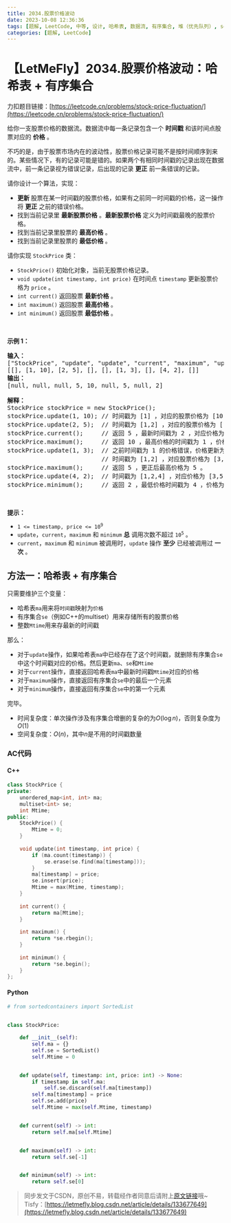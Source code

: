 ```yaml
---
title: 2034.股票价格波动
date: 2023-10-08 12:36:36
tags: [题解, LeetCode, 中等, 设计, 哈希表, 数据流, 有序集合, 堆（优先队列）, set, map]
categories: [题解, LeetCode]
---
```


# 【LetMeFly】2034.股票价格波动：哈希表 + 有序集合

力扣题目链接：[https://leetcode.cn/problems/stock-price-fluctuation/](https://leetcode.cn/problems/stock-price-fluctuation/)

<p>给你一支股票价格的数据流。数据流中每一条记录包含一个 <strong>时间戳</strong>&nbsp;和该时间点股票对应的 <strong>价格</strong>&nbsp;。</p>

<p>不巧的是，由于股票市场内在的波动性，股票价格记录可能不是按时间顺序到来的。某些情况下，有的记录可能是错的。如果两个有相同时间戳的记录出现在数据流中，前一条记录视为错误记录，后出现的记录 <b>更正</b>&nbsp;前一条错误的记录。</p>

<p>请你设计一个算法，实现：</p>

<ul>
	<li><strong>更新 </strong>股票在某一时间戳的股票价格，如果有之前同一时间戳的价格，这一操作将&nbsp;<strong>更正</strong>&nbsp;之前的错误价格。</li>
	<li>找到当前记录里 <b>最新股票价格</b>&nbsp;。<strong>最新股票价格</strong>&nbsp;定义为时间戳最晚的股票价格。</li>
	<li>找到当前记录里股票的 <strong>最高价格</strong>&nbsp;。</li>
	<li>找到当前记录里股票的 <strong>最低价格</strong>&nbsp;。</li>
</ul>

<p>请你实现&nbsp;<code>StockPrice</code>&nbsp;类：</p>

<ul>
	<li><code>StockPrice()</code>&nbsp;初始化对象，当前无股票价格记录。</li>
	<li><code>void update(int timestamp, int price)</code>&nbsp;在时间点 <code>timestamp</code>&nbsp;更新股票价格为 <code>price</code>&nbsp;。</li>
	<li><code>int current()</code>&nbsp;返回股票 <strong>最新价格</strong>&nbsp;。</li>
	<li><code>int maximum()</code>&nbsp;返回股票 <strong>最高价格</strong>&nbsp;。</li>
	<li><code>int minimum()</code>&nbsp;返回股票 <strong>最低价格</strong>&nbsp;。</li>
</ul>

<p>&nbsp;</p>

<p><strong>示例 1：</strong></p>

<pre><strong>输入：</strong>
["StockPrice", "update", "update", "current", "maximum", "update", "maximum", "update", "minimum"]
[[], [1, 10], [2, 5], [], [], [1, 3], [], [4, 2], []]
<strong>输出：</strong>
[null, null, null, 5, 10, null, 5, null, 2]

<strong>解释：</strong>
StockPrice stockPrice = new StockPrice();
stockPrice.update(1, 10); // 时间戳为 [1] ，对应的股票价格为 [10] 。
stockPrice.update(2, 5);  // 时间戳为 [1,2] ，对应的股票价格为 [10,5] 。
stockPrice.current();     // 返回 5 ，最新时间戳为 2 ，对应价格为 5 。
stockPrice.maximum();     // 返回 10 ，最高价格的时间戳为 1 ，价格为 10 。
stockPrice.update(1, 3);  // 之前时间戳为 1 的价格错误，价格更新为 3 。
                          // 时间戳为 [1,2] ，对应股票价格为 [3,5] 。
stockPrice.maximum();     // 返回 5 ，更正后最高价格为 5 。
stockPrice.update(4, 2);  // 时间戳为 [1,2,4] ，对应价格为 [3,5,2] 。
stockPrice.minimum();     // 返回 2 ，最低价格时间戳为 4 ，价格为 2 。
</pre>

<p>&nbsp;</p>

<p><strong>提示：</strong></p>

<ul>
	<li><code>1 &lt;= timestamp, price &lt;= 10<sup>9</sup></code></li>
	<li><code>update</code>，<code>current</code>，<code>maximum</code>&nbsp;和&nbsp;<code>minimum</code>&nbsp;<strong>总</strong> 调用次数不超过&nbsp;<code>10<sup>5</sup></code>&nbsp;。</li>
	<li><code>current</code>，<code>maximum</code>&nbsp;和&nbsp;<code>minimum</code>&nbsp;被调用时，<code>update</code>&nbsp;操作 <strong>至少</strong>&nbsp;已经被调用过 <strong>一次</strong>&nbsp;。</li>
</ul>


    
## 方法一：哈希表 + 有序集合

只需要维护三个变量：

+ 哈希表```ma```用来将```时间戳```映射为```价格```
+ 有序集合```se```（例如C++的multiset）用来存储所有的股票价格
+ 整数```Mtime```用来存最新的时间戳

那么：

+ 对于```update```操作，如果哈希表```ma```中已经存在了这个时间戳，就删除有序集合```se```中这个时间戳对应的价格。然后更新```ma```、```se```和```Mtime```
+ 对于```current```操作，直接返回哈希表```ma```中最新时间戳```Mtime```对应的价格
+ 对于```maximum```操作，直接返回有序集合```se```中的最后一个元素
+ 对于```minimum```操作，直接返回有序集合```se```中的第一个元素

完毕。

+ 时间复杂度：单次操作涉及有序集合增删的复杂的为$O(\log n)$，否则复杂度为$O(1)$
+ 空间复杂度：$O(n)$，其中$n$是不用的时间戳数量

### AC代码

#### C++

```cpp
class StockPrice {
private:
    unordered_map<int, int> ma;
    multiset<int> se;
    int Mtime;
public:
    StockPrice() {
        Mtime = 0;
    }
    
    void update(int timestamp, int price) {
        if (ma.count(timestamp)) {
            se.erase(se.find(ma[timestamp]));
        }
        ma[timestamp] = price;
        se.insert(price);
        Mtime = max(Mtime, timestamp);
    }
    
    int current() {
        return ma[Mtime];
    }
    
    int maximum() {
        return *se.rbegin();
    }
    
    int minimum() {
        return *se.begin();
    }
};
```

#### Python

```python
# from sortedcontainers import SortedList


class StockPrice:

    def __init__(self):
        self.ma = {}
        self.se = SortedList()
        self.Mtime = 0


    def update(self, timestamp: int, price: int) -> None:
        if timestamp in self.ma:
            self.se.discard(self.ma[timestamp])
        self.ma[timestamp] = price
        self.se.add(price)
        self.Mtime = max(self.Mtime, timestamp)


    def current(self) -> int:
        return self.ma[self.Mtime]


    def maximum(self) -> int:
        return self.se[-1]


    def minimum(self) -> int:
        return self.se[0]

```

> 同步发文于CSDN，原创不易，转载经作者同意后请附上[原文链接](https://blog.letmefly.xyz/2023/10/08/LeetCode%202034.%E8%82%A1%E7%A5%A8%E4%BB%B7%E6%A0%BC%E6%B3%A2%E5%8A%A8/)哦~
> Tisfy：[https://letmefly.blog.csdn.net/article/details/133677649](https://letmefly.blog.csdn.net/article/details/133677649)